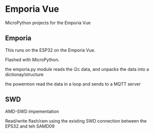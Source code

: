 # Emporia Vue
 
MicroPython projects for the Emporia Vue

## Emporia
This runs on the ESP32 on the Emporia Vue.

Flashed with MicroPython.

the emporia.py module reads the i2c data, and unpacks the data into a dictionay/structure

the powermon read the data in a loop and sends to a MQTT server

## SWD
AMD-SWD impementation

Read/write flash/ram using the existing SWD connection between the EPS32 and teh SAMD09

